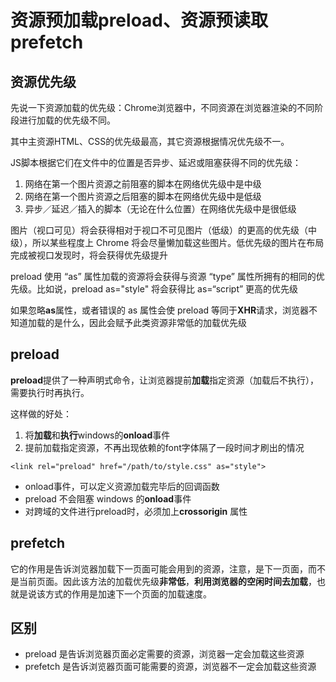 # 资源预加载preload、资源预读取prefetch

## 资源优先级
先说一下资源加载的优先级：Chrome浏览器中，不同资源在浏览器渲染的不同阶段进行加载的优先级不同。

其中主资源HTML、CSS的优先级最高，其它资源根据情况优先级不一。

JS脚本根据它们在文件中的位置是否异步、延迟或阻塞获得不同的优先级：
1. 网络在第一个图片资源之前阻塞的脚本在网络优先级中是中级
2. 网络在第一个图片资源之后阻塞的脚本在网络优先级中是低级
3. 异步／延迟／插入的脚本（无论在什么位置）在网络优先级中是很低级

图片（视口可见）将会获得相对于视口不可见图片（低级）的更高的优先级（中级），所以某些程度上 Chrome 将会尽量懒加载这些图片。低优先级的图片在布局完成被视口发现时，将会获得优先级提升

preload 使用 “as” 属性加载的资源将会获得与资源 “type” 属性所拥有的相同的优先级。比如说，preload as="style" 将会获得比 as=“script” 更高的优先级

如果忽略**as**属性，或者错误的 as 属性会使 preload 等同于**XHR**请求，浏览器不知道加载的是什么，因此会赋予此类资源非常低的加载优先级

## preload
**preload**提供了一种声明式命令，让浏览器提前**加载**指定资源（加载后不执行），需要执行时再执行。

这样做的好处：
1. 将**加载**和**执行**windows的**onload**事件
2. 提前加载指定资源，不再出现依赖的font字体隔了一段时间才刷出的情况

```
<link rel="preload" href="/path/to/style.css" as="style">
```

- onload事件，可以定义资源加载完毕后的回调函数
- preload 不会阻塞 windows 的**onload**事件
- 对跨域的文件进行preload时，必须加上**crossorigin** 属性

## prefetch
它的作用是告诉浏览器加载下一页面可能会用到的资源，注意，是下一页面，而不是当前页面。因此该方法的加载优先级**非常低**，**利用浏览器的空闲时间去加载**，也就是说该方式的作用是加速下一个页面的加载速度。


## 区别
- preload 是告诉浏览器页面必定需要的资源，浏览器一定会加载这些资源
- prefetch 是告诉浏览器页面可能需要的资源，浏览器不一定会加载这些资源